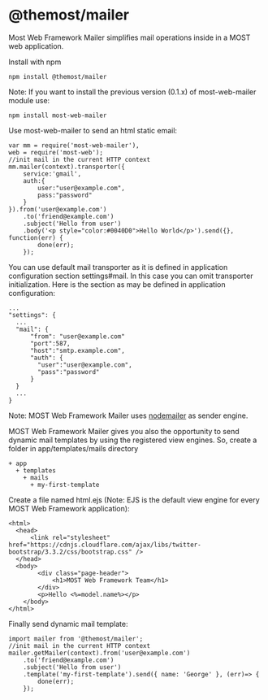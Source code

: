 # @themost/mailer

Most Web Framework Mailer simplifies mail operations inside in a MOST web application.

Install with npm

    npm install @themost/mailer
    
Note: If you want to install the previous version (0.1.x) of most-web-mailer module use:

    npm install most-web-mailer

Use most-web-mailer to send an html static email:

    var mm = require('most-web-mailer'), 
    web = require('most-web');
    //init mail in the current HTTP context
    mm.mailer(context).transporter({
        service:'gmail',
        auth:{
            user:"user@example.com",
            pass:"password"
        }
    }).from('user@example.com')
        .to('friend@example.com')
        .subject('Hello from user')
        .body('<p style="color:#0040D0">Hello World</p>').send({}, function(err) {
            done(err);
        });
    
You can use default mail transporter as it is defined in application configuration section settings#mail. In this case you can omit transporter initialization. Here is the section as may be defined in application configuration:

    ...
    "settings": {
      ...
      "mail": {
          "from": "user@example.com"
          "port":587,
          "host":"smtp.example.com",
          "auth": {
            "user":"user@example.com",
            "pass":"password"
          }
      }
      ...
    }
    
Note: MOST Web Framework Mailer uses [nodemailer](https://github.com/andris9/Nodemailer) as sender engine.

MOST Web Framework Mailer gives you also the opportunity to send dynamic mail templates by using the registered view engines. So, create a folder in app/templates/mails directory

    + app
      + templates
        + mails
          + my-first-template

Create a file named html.ejs (Note: EJS is the default view engine for every MOST Web Framework application):

    <html>
      <head>
          <link rel="stylesheet" href="https://cdnjs.cloudflare.com/ajax/libs/twitter-bootstrap/3.3.2/css/bootstrap.css" />
      </head>
      <body>
            <div class="page-header">
                <h1>MOST Web Framework Team</h1>
            </div>
            <p>Hello <%=model.name%></p>
        </body>
    </html>

Finally send dynamic mail template:

    import mailer from '@themost/mailer';
    //init mail in the current HTTP context
    mailer.getMailer(context).from('user@example.com')
        .to('friend@example.com')
        .subject('Hello from user')
        .template('my-first-template').send({ name: 'George' }, (err)=> {
            done(err);
        });
    


